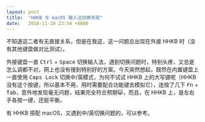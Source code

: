 ```yaml
---
layout: post
title:  "HHKB 与 macOS 输入法切换失败"
date:   2018-11-28 23:54 +0800
---
```


不知道这二者有无直接关系，但是在我这，这一问题总出现在外接 HHKB 时（没有其他键盘做对比测试）。

外接键盘一直 <kbd>Ctrl</kbd> + <kbd>Space</kbd> 切换输入法，遇到切换问题时，特别头疼，又总是怎么调都不对，网上也没有搜到特别好的方案。今天突然想起，既然在内置键盘上一直使用 <kbd>Caps Lock</kbd> 切换中/英模式，为何不试试 HHKB 上的大写键呢（HHKB 没有这个按键，所以基本不用，用时需要配合功能键去模拟它），连按了几下 <kbd>Fn</kbd> + <kbd>Tab</kbd>，意外地发现毫无问题，结果完全符合预期😺，而且，在 HHKB 上，是左右手各按一键，还挺平衡。

有 HHKB 搭配 macOS，又遇到中/英切换问题的，可以参考。
